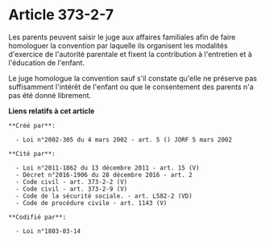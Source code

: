 # Article 373-2-7

Les parents peuvent saisir le juge aux affaires familiales afin de faire homologuer la convention par laquelle ils organisent
les modalités d'exercice de l'autorité parentale et fixent la contribution à l'entretien et à l'éducation de l'enfant.

Le juge homologue la convention sauf s'il constate qu'elle ne préserve pas suffisamment l'intérêt de l'enfant ou que le
consentement des parents n'a pas été donné librement.

**Liens relatifs à cet article**

	**Créé par**:

	  - Loi n°2002-305 du 4 mars 2002 - art. 5 () JORF 5 mars 2002

	**Cité par**:

	  - Loi n°2011-1862 du 13 décembre 2011 - art. 15 (V)
	  - Décret n°2016-1906 du 28 décembre 2016 - art. 2
	  - Code civil - art. 373-2-2 (V)
	  - Code civil - art. 373-2-9 (V)
	  - Code de la sécurité sociale. - art. L582-2 (VD)
	  - Code de procédure civile - art. 1143 (V)

	**Codifié par**:

	  - Loi n°1803-03-14
